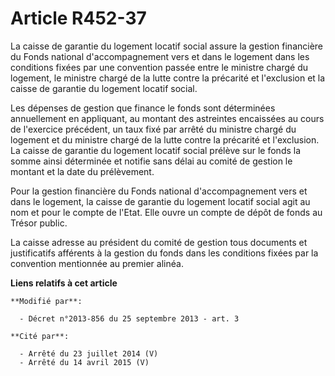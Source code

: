 # Article R452-37

La caisse de garantie du logement locatif social assure la gestion financière du Fonds national d'accompagnement vers et dans
le logement dans les conditions fixées par une convention passée entre le ministre chargé du logement, le ministre chargé de
la lutte contre la précarité et l'exclusion et la caisse de garantie du logement locatif social. 

Les dépenses de gestion que finance le fonds sont déterminées annuellement en appliquant, au montant des astreintes
encaissées au cours de l'exercice précédent, un taux fixé par arrêté du ministre chargé du logement et du ministre chargé de
la lutte contre la précarité et l'exclusion. La caisse de garantie du logement locatif social prélève sur le fonds la somme
ainsi déterminée et notifie sans délai au comité de gestion le montant et la date du prélèvement. 

Pour la gestion financière du Fonds national d'accompagnement vers et dans le logement, la caisse de garantie du logement
locatif social agit au nom et pour le compte de l'Etat. Elle ouvre un compte de dépôt de fonds au Trésor public. 

La caisse adresse au président du comité de gestion tous documents et justificatifs afférents à la gestion du fonds dans les
conditions fixées par la convention mentionnée au premier alinéa.

**Liens relatifs à cet article**

	**Modifié par**:

	  - Décret n°2013-856 du 25 septembre 2013 - art. 3

	**Cité par**:

	  - Arrêté du 23 juillet 2014 (V)
	  - Arrêté du 14 avril 2015 (V)
